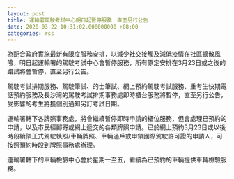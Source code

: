 ```yaml
---
layout: post
title: 運輸署駕駛考試中心明日起暫停服務　直至另行公告
date: 2020-03-22 10:31:02.000000000 +08:00
categories: rss
---
```


為配合政府實施最新有限度服務安排，以減少社交接觸及減低疫情在社區擴散風險，明日起運輸署的駕駛考試中心會暫停服務，所有原定安排在3月23日或之後的路試將會暫停，直至另行公告。

駕駛考試排期服務、駕駛筆試、的士筆試、網上預約駕駛考試服務、重考生快期電話預約服務及長沙灣的駕駛考試排期事務處即時櫃台服務將暫停，直至另行公告，受影響的考生將獲個別通知另訂考試日期。

運輸署轄下各牌照事務處，將會繼續暫停即時申請的櫃位服務，但會處理已預約的申請，以及市民經郵寄或網上遞交的各類牌照申請。已於網上預約3月23日或以後時段續領正式駕駛執照/車輛牌照、車輛過戶或申領國際駕駛許可證的申請人，可按照預約時段到牌照事務處辦理。

運輸署轄下的車輛檢驗中心會於星期一至五，繼續為已預約的車輛提供車輛檢驗服務。
 
　
